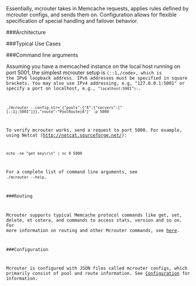 Essentially, mcrouter takes in Memcache requests, applies rules defined by mcrouter configs, and sends them on. Configuration allows for flexible specification of special handling and failover behavior.

###Architecture 


###Typical Use Cases


###Command line arguments

Assuming you have a memcached instance on the local host running on port 5001, the simplest mcrouter setup is <code>(::1,/code>, which is the IPv6 loopback address. IPv6 addresses must be specified in square brackets. You may also use IPv4 addressing, e.g, "127.0.0.1:5001" or specify a port on localhost, e.g., <code>"localhost:5001"):</code>.

```Shell
./mcrouter --config-str='{"pools":{"A":{"servers":["[::1]:5001"]}},"route":"PoolRoute|A"}' -p 5000
```

To verify mcrouter works, send a request to port 5000. For example, using
Netcat (http://netcat.sourceforge.net/):

```Shell
echo -ne "get key\r\n" | nc 0 5000
```

For a complete list of command line arguments, see `./mcrouter --help`.

###Routing

Mcrouter supports typical Memcache protocol commands like get, set, delete, et cetera, and commands to access stats, version and so on. For more information on routing and other Mcrouter commands, see [here](Routing.md).

###Configuration

Mcrouter is configured with JSON files called mcrouter configs, which primarily consist of pool and route information.  See [Configuration](mcrouter-configuration) for information. 